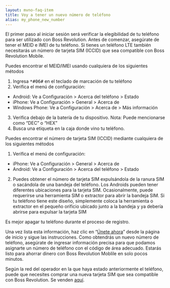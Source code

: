 ```yaml
---
layout: mvno-faq-item
title: Voy a tener un nuevo número de teléfono
alias: my_phone_new_number
---
```


El primer paso al iniciar sesión será verificar la elegibilidad de tu teléfono para ser utilizado con Boss Revolution. Antes de comenzar, asegúrate de tener el MEID e IMEI de tu teléfono. Si tienes un teléfono LTE también necesitarás un número de tarjeta SIM (ICCID) que sea compatible con Boss Revolution Mobile.

Puedes encontrar el MEID/IMEI usando cualquiera de los siguientes métodos

1. Ingresa <kbd>\*#06#</kbd> en el teclado de marcación de tu teléfono
2. Verifica el menú de configuración:
  * Android: Ve a Configuración > Acerca del teléfono > Estado
  * iPhone: Ve a Configuración > General > Acerca de
  * Windows Phone: Ve a Configuración > Acerca de > Más información
3. Verifica debajo de la batería de tu dispositivo. Nota: Puede mencionarse como “DEC” o “HEX”
4. Busca una etiqueta en la caja donde vino tu teléfono.

Puedes encontrar el número de tarjeta SIM (ICCID) mediante cualquiera de los siguientes métodos

1. Verifica el menú de configuración:
  * iPhone: Ve a Configuración > General > Acerca de
  * Android: Ve a Configuración > Acerca del teléfono > Estado
2. Puedes obtener el número de tarjeta SIM expulsándola de la ranura SIM o sacándola de una bandeja del teléfono. Los Androids pueden tener diferentes ubicaciones para la tarjeta SIM. Ocasionalmente, puede requerirse una herramienta SIM o extractor para abrir la bandeja SIM. Si tu teléfono tiene este diseño, simplemente coloca la herramienta o extractor en el pequeño orificio ubicado junto a la bandeja y ya debería abrirse para expulsar la tarjeta SIM

Es mejor apagar tu teléfono durante el proceso de registro.

Una vez lista esta información, haz clic en “<a href="register.html" target="\_blank">Únete ahora</a>” desde la página de inicio y sigue las instrucciones. Como obtendrás un nuevo número de teléfono, asegúrate de ingresar información precisa para que podamos asignarte un número de teléfono con el código de área adecuado. Estarás listo para ahorrar dinero con Boss Revolution Moblile en solo pocos minutos.

Según la red del operador en la que haya estado anteriormente el teléfono, puede que necesites comprar una nueva tarjeta SIM que sea compatible con Boss Revolution. Se venden <a href="http://mobilestore.mvnodepot.com/phones" target="\_blank">aquí</a>.

